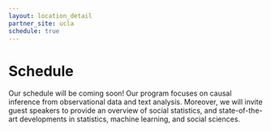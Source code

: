 ```yaml
---
layout: location_detail
partner_site: ucla
schedule: true
---
```


# Schedule

Our schedule will be coming soon! Our program focuses on causal inference from observational data and text analysis. Moreover, we will invite guest speakers to provide an overview of social statistics, and state-of-the-art developments in statistics, machine learning, and social sciences.
